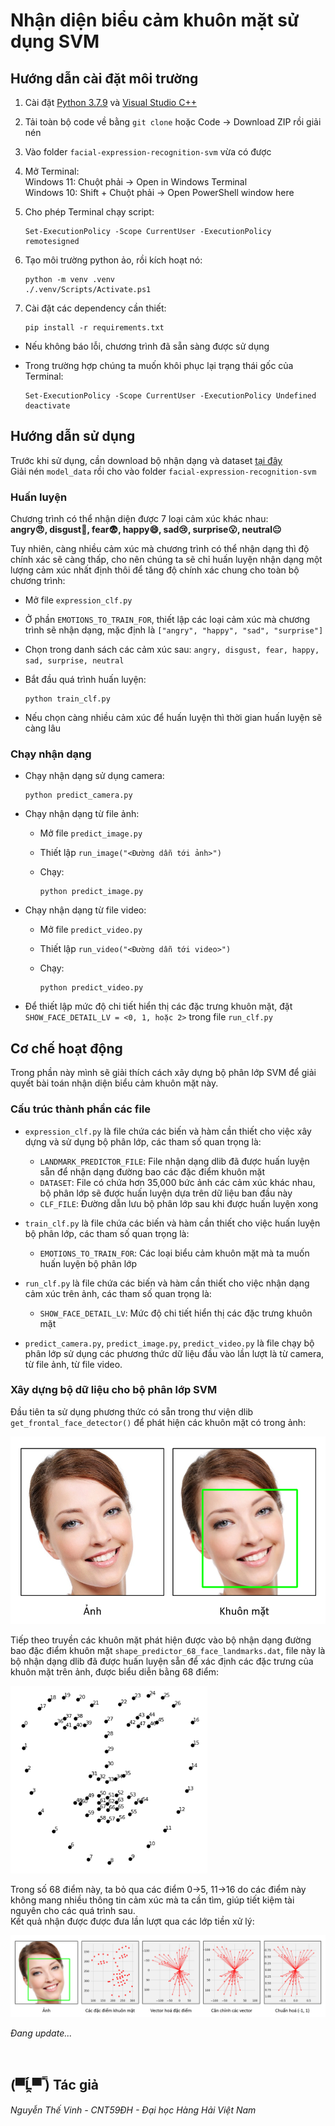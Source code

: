 # Nhận diện biểu cảm khuôn mặt sử dụng SVM

## Hướng dẫn cài đặt môi trường

1. Cài đặt [Python 3.7.9](https://www.python.org/downloads/release/python-379/) và [Visual Studio C++](https://visualstudio.microsoft.com/vs/features/cplusplus/)

2. Tải toàn bộ code về bằng `git clone` hoặc Code -> Download ZIP rồi giải nén

3. Vào folder `facial-expression-recognition-svm` vừa có được

4. Mở Terminal:\
    Windows 11: Chuột phải -> Open in Windows Terminal\
    Windows 10: Shift + Chuột phải -> Open PowerShell window here

5. Cho phép Terminal chạy script:
    ```
    Set-ExecutionPolicy -Scope CurrentUser -ExecutionPolicy remotesigned
    ```

6. Tạo môi trường python ảo, rồi kích hoạt nó:
    ```
    python -m venv .venv
    ./.venv/Scripts/Activate.ps1
    ```

7. Cài đặt các dependency cần thiết:
    ```
    pip install -r requirements.txt
    ```

- Nếu không báo lỗi, chương trình đã sẵn sàng được sử dụng
- Trong trường hợp chúng ta muốn khôi phục lại trạng thái gốc của Terminal:

    ```
    Set-ExecutionPolicy -Scope CurrentUser -ExecutionPolicy Undefined
    deactivate
    ```

## Hướng dẫn sử dụng

Trước khi sử dụng, cần download bộ nhận dạng và dataset [tại đây](https://www.mediafire.com/file/9c9rzh7wxu6h11u/model_data.rar/file)\
Giải nén `model_data` rồi cho vào folder `facial-expression-recognition-svm`

### Huấn luyện
Chương trình có thể nhận diện được 7 loại cảm xúc khác nhau:\
**angry:angry:,
disgust:vomiting_face:,
fear:fearful:,
happy:smile:,
sad:cry:,
surprise:open_mouth:,
neutral:neutral_face:**

Tuy nhiên, càng nhiều cảm xúc mà chương trình có thể nhận dạng thì độ chính xác sẽ càng thấp, cho nên chúng ta sẽ chỉ huấn luyện nhận dạng một lượng cảm xúc nhất định thôi để tăng độ chính xác chung cho toàn bộ chương trình:

- Mở file `expression_clf.py`
- Ở phần `EMOTIONS_TO_TRAIN_FOR`, thiết lập các loại cảm xúc mà chương trình sẽ nhận dạng, mặc định là `["angry", "happy", "sad", "surprise"]`
- Chọn trong danh sách các cảm xúc sau: `angry, disgust, fear, happy, sad, surprise, neutral`
- Bắt đầu quá trình huấn luyện:

    ```
    python train_clf.py
    ```
- Nếu chọn càng nhiều cảm xúc để huấn luyện thì thời gian huấn luyện sẽ càng lâu

### Chạy nhận dạng
- Chạy nhận dạng sử dụng camera:

    ```
    python predict_camera.py
    ```
- Chạy nhận dạng từ file ảnh:
    - Mở file `predict_image.py`
    - Thiết lập `run_image("<Đường dẫn tới ảnh>")`
    - Chạy:
    
        ```
        python predict_image.py
        ```
- Chạy nhận dạng từ file video:
    - Mở file `predict_video.py`
    - Thiết lập `run_video("<Đường dẫn tới video>")`
    - Chạy:
    
        ```
        python predict_video.py
        ```

- Để thiết lập mức độ chi tiết hiển thị các đặc trưng khuôn mặt, đặt `SHOW_FACE_DETAIL_LV = <0, 1, hoặc 2>` trong file `run_clf.py`

## Cơ chế hoạt động
Trong phần này mình sẽ giải thích cách xây dựng bộ phân lớp SVM để giải quyết bài toán nhận diện biểu cảm khuôn mặt này.

### Cấu trúc thành phần các file
- `expression_clf.py` là file chứa các biến và hàm cần thiết cho việc xây dựng và sử dụng bộ phân lớp, các tham số quan trọng là:
    - `LANDMARK_PREDICTOR_FILE`: File nhận dạng dlib đã được huấn luyện sẵn để nhận dạng đường bao các đặc điểm khuôn mặt
    - `DATASET`: File có chứa hơn 35,000 bức ảnh các cảm xúc khác nhau, bộ phân lớp sẽ được huấn luyện dựa trên dữ liệu ban đầu này
    - `CLF_FILE`: Đường dẫn lưu bộ phân lớp sau khi được huấn luyện xong

- `train_clf.py` là file chứa các biến và hàm cần thiết cho việc huấn luyện bộ phân lớp, các tham số quan trọng là:
    - `EMOTIONS_TO_TRAIN_FOR`: Các loại biểu cảm khuôn mặt mà ta muốn huấn luyện bộ phân lớp

- `run_clf.py` là file chứa các biến và hàm cần thiết cho việc nhận dạng cảm xúc trên ảnh, các tham số quan trọng là:
    - `SHOW_FACE_DETAIL_LV`: Mức độ chi tiết hiển thị các đặc trưng khuôn mặt

- `predict_camera.py`, `predict_image.py`, `predict_video.py` là file chạy bộ phân lớp sử dụng các phương thức dữ liệu đầu vào lần lượt là từ camera, từ file ảnh, từ file video.

### Xây dựng bộ dữ liệu cho bộ phân lớp SVM
Đầu tiên ta sử dụng phương thức có sẵn trong thư viện dlib `get_frontal_face_detector()` để phát hiện các khuôn mặt có trong ảnh:

<img src="resources/full_face.png" height="300">

Tiếp theo truyền các khuôn mặt phát hiện được vào bộ nhận dạng đường bao đặc điểm khuôn mặt `shape_predictor_68_face_landmarks.dat`, file này là bộ nhận dạng dlib đã được huấn luyện sẵn để xác định các đặc trưng của khuôn mặt trên ảnh, được biểu diễn bằng 68 điểm:

<img src="resources/68.png" height="300">

Trong số 68 điểm này, ta bỏ qua các điểm 0->5, 11->16 do các điểm này không mang nhiều thông tin cảm xúc mà ta cần tìm, giúp tiết kiệm tài nguyên cho các quá trình sau.\
Kết quả nhận được được đưa lần lượt qua các lớp tiền xử lý:

<img src="resources/full_landmark.png">

<br />

*Đang update...*

<br />

## (▀̿Ĺ̯▀̿ ̿) Tác giả
*Nguyễn Thế Vinh - CNT59ĐH - Đại học Hàng Hải Việt Nam*
